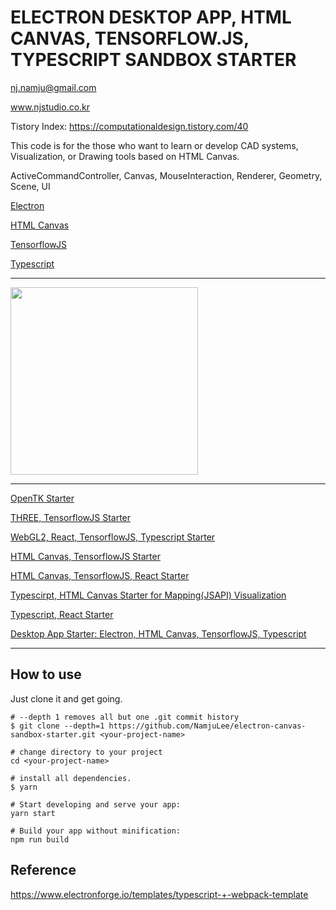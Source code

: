 # ELECTRON DESKTOP APP, HTML CANVAS, TENSORFLOW.JS, TYPESCRIPT SANDBOX STARTER

nj.namju@gmail.com

www.njstudio.co.kr

Tistory Index: https://computationaldesign.tistory.com/40

This code is for the those who want to learn or develop CAD systems, Visualization, or Drawing tools based on HTML Canvas.

ActiveCommandController, Canvas, MouseInteraction, Renderer, Geometry, Scene, UI

[Electron](https://www.electronjs.org/)

[HTML Canvas](https://www.w3schools.com/html/html5_canvas.asp)

[TensorflowJS](https://www.tensorflow.org/js/)

[Typescript](https://www.typescriptlang.org/)

----
<a href="https://youtu.be/CO4rcb3d4lY" rel="some text">
<img src="https://img.youtube.com/vi/CO4rcb3d4lY/mqdefault.jpg" width="300px" />
</a>

----

[OpenTK Starter](https://github.com/NamjuLee/OpenTK-starter) 

[THREE, TensorflowJS Starter](https://github.com/NamjuLee/three-tensorflow-typescript-starter)

[WebGL2, React, TensorflowJS, Typescript Starter](https://github.com/NamjuLee/react-typescript-tf-webGL2-starter)

[HTML Canvas, TensorflowJS Starter](https://github.com/NamjuLee/HTML-Canvas-tensorflow-sandbox-starter)

[HTML Canvas, TensorflowJS, React Starter](https://github.com/NamjuLee/NJSLab-web-react-tf-sandbox-starter)

[Typescirpt, HTML Canvas Starter for Mapping(JSAPI) Visualization](https://github.com/NamjuLee/mapping-and-visualization)

[Typescript, React Starter](https://github.com/NamjuLee/react-typescript-starter) 

[Desktop App Starter: Electron, HTML Canvas, TensorflowJS, Typescript](https://github.com/NamjuLee/electron-canvas-sandbox-starter)

----
## How to use

Just clone it and get going.

```
# --depth 1 removes all but one .git commit history
$ git clone --depth=1 https://github.com/NamjuLee/electron-canvas-sandbox-starter.git <your-project-name>

# change directory to your project
cd <your-project-name>

# install all dependencies.
$ yarn 

# Start developing and serve your app:
yarn start

# Build your app without minification: 
npm run build

```

## Reference
https://www.electronforge.io/templates/typescript-+-webpack-template